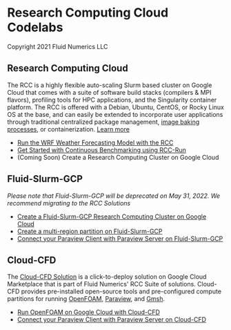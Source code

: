 # Research Computing Cloud Codelabs
Copyright 2021 Fluid Numerics LLC


## Research Computing Cloud

The RCC is a highly flexible auto-scaling Slurm based cluster on Google Cloud that comes with a suite of software build stacks (compilers & MPI flavors), profiling tools for HPC applications, and the Singularity container platform. The RCC is offered with a Debian, Ubuntu, CentOS, or Rocky Linux OS at the base, and can easily be extended to incorporate user applications through traditional centralized package management, [image baking processes](https://github.com/fluidnumerics/rcc-apps), or containerization. [Learn more](https://research-computing-cluster.readthedocs.io/en/latest/)


* [Run the WRF Weather Forecasting Model with the RCC](https://fluidnumerics.github.io/rcc-codelabs/rcc/wrf-on-rcc)
* [Get Started with Continuous Benchmarking using RCC-Run](https://fluidnumerics.github.io/rcc-codelabs/rcc-run/continuous-benchmarking-intro)
* (Coming Soon) Create a Research Computing Cluster on Google Cloud

## Fluid-Slurm-GCP
*Please note that Fluid-Slurm-GCP will be deprecated on May 31, 2022. We recommend migrating to the RCC Solutions*

* [Create a Fluid-Slurm-GCP Research Computing Cluster on Google Cloud](https://fluidnumerics.github.io/rcc-codelabs/fluid-slurm-gcp/create-a-research-computing-cluster-on-google-cloud)
* [Create a multi-region partition on Fluid-Slurm-GCP](https://fluidnumerics.github.io/rcc-codelabs/fluid-slurm-gcp/create-a-globally-scalable-partition)
* [Connect your Paraview Client with Paraview Server on Fluid-Slurm-GCP](https://fluidnumerics.github.io/rcc-codelabs/fluid-slurm-gcp/connect-your-paraview-client-with-paraview-server)

## Cloud-CFD

 The [Cloud-CFD Solution](https://console.cloud.google.com/marketplace/product/fluid-cluster-ops/cloud-cfd) is a click-to-deploy solution on Google Cloud Marketplace that is part of Fluid Numerics' RCC Suite of solutions. Cloud-CFD provides pre-installed open-source tools and pre-configured compute partitions for running [OpenFOAM](https://openfoam.org/), [Paraview](https://paraview.org), and [Gmsh](https://gmsh.info/).

* [Run OpenFOAM on Google Cloud with Cloud-CFD](https://fluidnumerics.github.io/rcc-codelabs/cloud-cfd/run-openfoam-on-gcp-with-cloud-cfd)
* [Connect your Paraview Client with Paraview Server on Cloud-CFD](https://fluidnumerics.github.io/rcc-codelabs/cloud-cfd/connect-your-paraview-client-with-paraview-server)



